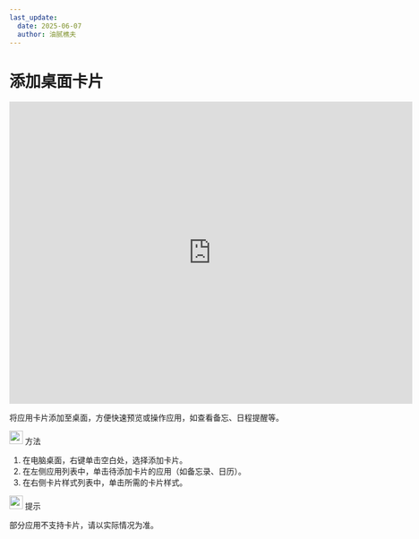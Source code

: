 ```yaml
---
last_update:
  date: 2025-06-07
  author: 油腻樵夫
---
```


# 添加桌面卡片

<iframe src="https://tips-p01-drcn.dbankcdn.cn/MODEL/DOC/C00B030/resource/card/202512281uswxk/zh-cn/image/video/vid_AddWidgets.mp4#toolbar=0" scrolling="no" border="0" frameborder="no" framespacing="0" allowfullscreen="true" width="720" height="540"> </iframe>

将应用卡片添加至桌面，方便快速预览或操作应用，如查看备忘、日程提醒等。

<img src="https://tips-p01-drcn.dbankcdn.cn/MODEL/DOC/C00B030/resource/card/202512281uswxk/zh-cn/image/common/buttons/fig_method.png" width="24" height="24"/> 方法

1.  在电脑桌面，右键单击空白处，选择添加卡片。
2.  在左侧应用列表中，单击待添加卡片的应用（如备忘录、日历）。
3.  在右侧卡片样式列表中，单击所需的卡片样式。

<img src="https://tips-p01-drcn.dbankcdn.cn/MODEL/DOC/C00B030/resource/card/202512281uswxk/zh-cn/image/common/buttons/fig_tips.png" width="24" height="24"/> 提示

部分应用不支持卡片，请以实际情况为准。




